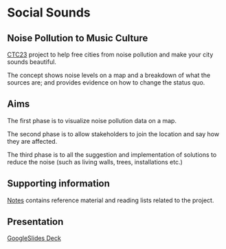 # Social Sounds

## Noise Pollution to Music Culture

[CTC23](https://github.com/CodeTheCity/CTC23) project to help free cities from noise pollution and make your city sounds beautiful.

The concept shows noise levels on a map and a breakdown of what the sources are; and provides evidence on how to change the status quo.

## Aims

The first phase is to visualize noise pollution data on a map.

The second phase is to allow stakeholders to join the location and say how they are affected.

The third phase is to all the suggestion and implementation of solutions to reduce the noise (such as living walls, trees, installations etc.)

## Supporting information

[Notes](https://github.com/CodeTheCity/social-sounds/notes.md) contains reference material and reading lists related to the project.


## Presentation
[GoogleSlides Deck](https://docs.google.com/presentation/d/1ON2o5qtaoAW66Xr63Bi7IEiA-_0FAfFfqCOKNxmVCnQ/edit?usp=sharing)
